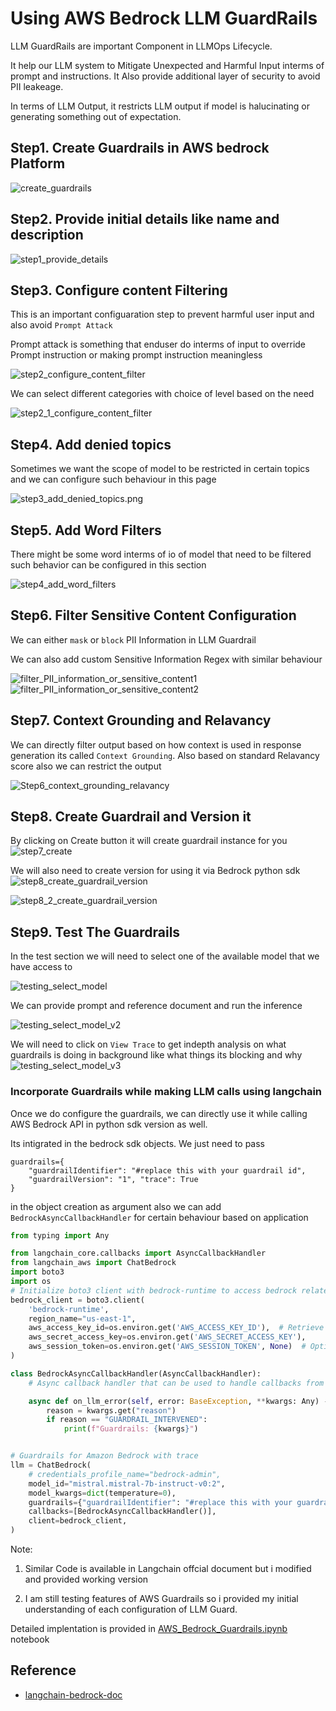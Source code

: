 # Using AWS Bedrock LLM GuardRails

LLM GuardRails are important Component in LLMOps Lifecycle. 

It help our LLM system to Mitigate Unexpected and Harmful Input interms of prompt and instructions. It Also provide additional layer of security to avoid PII leakeage.

In terms of LLM Output, it restricts LLM output if model is halucinating or generating something out of expectation.

## Step1. Create Guardrails in AWS bedrock Platform

![create_guardrails](images\create_guardrails.png)

## Step2. Provide initial details like name and description

![step1_provide_details](images\step1_provide_details.png)

## Step3. Configure content Filtering
This is an important configuaration step to prevent harmful user input and also avoid `Prompt Attack`

Prompt attack is something that enduser do interms of input to override Prompt instruction or making prompt instruction meaningless

![step2_configure_content_filter](images\step2_configure_content_filter.png)

We can select different categories with choice of level based on the need

![step2_1_configure_content_filter](images\step2_1_configure_content_filter.png)

## Step4. Add denied topics

Sometimes we want the scope of model to be restricted in certain topics and we can configure such behaviour in this page

![step3_add_denied_topics.png](images\step3_add_denied_topics.png)

## Step5. Add Word Filters

There might be some word interms of io of model that need to be filtered such behavior can be configured in this section

![step4_add_word_filters](images\step4_add_word_filters.png)

## Step6. Filter Sensitive Content Configuration

We can either `mask` or `block` PII Information in LLM Guardrail

We can also add custom Sensitive Information Regex with similar behaviour

![filter_PII_information_or_sensitive_content1](images\step5_filter_PII_information_or_sensitive_content.png)
![filter_PII_information_or_sensitive_content2](images\step5_2_filter_PII_information_or_sensitive_content.png)

## Step7. Context Grounding and Relavancy

We can directly filter output based on how context is used in response generation its called `Context Grounding`. Also based on standard Relavancy score also we can restrict the output

![Step6_context_grounding_relavancy](images\Step6_context_grounding_relavancy.png)

## Step8. Create Guardrail and Version it
By clicking on Create button it will create guardrail instance for you
![step7_create](images\step7_create.png)

We will also need to create version for using it via Bedrock python sdk
![step8_create_guardrail_version](images\step8_create_guardrail_version.png)

![step8_2_create_guardrail_version](images\step8_2_create_guardrail_version.png)

## Step9. Test The Guardrails

In the test section we will need to select one of the available model that we have access to

![testing_select_model](images\testing_select_model.png)

We can provide prompt and reference document and run the inference

![testing_select_model_v2](images\testing_select_model_v2.png)

We will need to click on `View Trace` to get indepth analysis on what guardrails is doing in background like what things its blocking and why
![testing_select_model_v3](images\testing_select_model_v3.png)

### Incorporate Guardrails while making LLM calls using langchain

Once we do configure the guardrails, we can directly  use it while calling AWS Bedrock API in python sdk version as well.

Its intigrated in the bedrock sdk objects. We just need to pass  
```
guardrails={
    "guardrailIdentifier": "#replace this with your guardrail id", 
    "guardrailVersion": "1", "trace": True
}
```
in the object creation as argument also we can add `BedrockAsyncCallbackHandler` for certain behaviour based on application

```python
from typing import Any

from langchain_core.callbacks import AsyncCallbackHandler
from langchain_aws import ChatBedrock
import boto3
import os
# Initialize boto3 client with bedrock-runtime to access bedrock related feature
bedrock_client = boto3.client(
    'bedrock-runtime',
    region_name="us-east-1",
    aws_access_key_id=os.environ.get('AWS_ACCESS_KEY_ID'),  # Retrieve from environment variables
    aws_secret_access_key=os.environ.get('AWS_SECRET_ACCESS_KEY'),
    aws_session_token=os.environ.get('AWS_SESSION_TOKEN', None)  # Optional session token
)

class BedrockAsyncCallbackHandler(AsyncCallbackHandler):
    # Async callback handler that can be used to handle callbacks from langchain.

    async def on_llm_error(self, error: BaseException, **kwargs: Any) -> Any:
        reason = kwargs.get("reason")
        if reason == "GUARDRAIL_INTERVENED":
            print(f"Guardrails: {kwargs}")


# Guardrails for Amazon Bedrock with trace
llm = ChatBedrock(
    # credentials_profile_name="bedrock-admin",
    model_id="mistral.mistral-7b-instruct-v0:2", 
    model_kwargs=dict(temperature=0),
    guardrails={"guardrailIdentifier": "#replace this with your guardrail id", "guardrailVersion": "1", "trace": True},
    callbacks=[BedrockAsyncCallbackHandler()],
    client=bedrock_client,
)
```

Note: 
1. Similar Code is available in Langchain offcial document but i modified and provided working version

2. I am still testing features of AWS Guardrails so i provided my initial understanding of each configuration of LLM Guard. 


Detailed implentation is provided in [AWS_Bedrock_Guardrails.ipynb](AWS_Bedrock_Guardrails.ipynb) notebook


## Reference
* [langchain-bedrock-doc](https://python.langchain.com/v0.2/docs/integrations/llms/bedrock/)